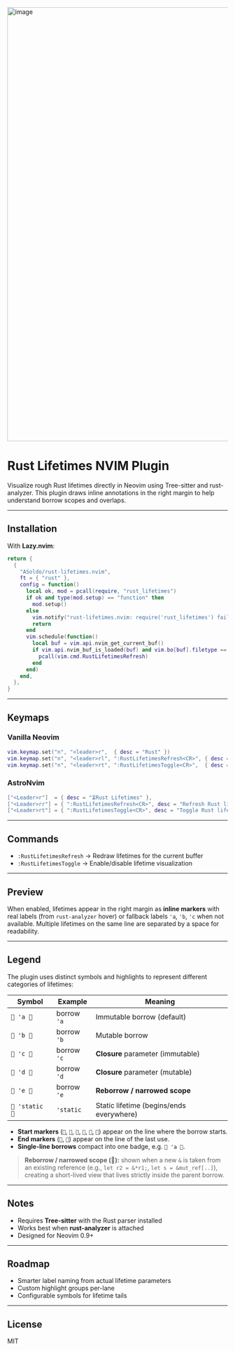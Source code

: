 <img width="915" height="990" alt="image" src="https://github.com/user-attachments/assets/6541f9a1-522f-4999-aacd-a0f619cde0b9" />

# Rust Lifetimes NVIM Plugin

Visualize rough Rust lifetimes directly in Neovim using Tree-sitter and rust-analyzer. This plugin draws inline annotations in the right margin to help understand borrow scopes and overlaps.

---

## Installation

With **Lazy.nvim**:

```lua
return {
  {
    "ASoldo/rust-lifetimes.nvim",
    ft = { "rust" },
    config = function()
      local ok, mod = pcall(require, "rust_lifetimes")
      if ok and type(mod.setup) == "function" then
        mod.setup()
      else
        vim.notify("rust-lifetimes.nvim: require('rust_lifetimes') failed", vim.log.levels.ERROR)
        return
      end
      vim.schedule(function()
        local buf = vim.api.nvim_get_current_buf()
        if vim.api.nvim_buf_is_loaded(buf) and vim.bo[buf].filetype == "rust" then
          pcall(vim.cmd.RustLifetimesRefresh)
        end
      end)
    end,
  },
}
```

---

## Keymaps

### Vanilla Neovim

```lua
vim.keymap.set("n", "<leader>r",  { desc = "Rust" })
vim.keymap.set("n", "<leader>rl", ":RustLifetimesRefresh<CR>", { desc = "Refresh lifetimes" })
vim.keymap.set("n", "<leader>rt", ":RustLifetimesToggle<CR>",  { desc = "Toggle lifetimes" })
```

### AstroNvim

```lua
["<Leader>r"]  = { desc = "⏳Rust Lifetimes" },
["<Leader>rr"] = { ":RustLifetimesRefresh<CR>", desc = "Refresh Rust lifetimes" },
["<Leader>rt"] = { ":RustLifetimesToggle<CR>", desc = "Toggle Rust lifetimes" },
```

---

## Commands

* `:RustLifetimesRefresh` → Redraw lifetimes for the current buffer
* `:RustLifetimesToggle` → Enable/disable lifetime visualization

---

## Preview

When enabled, lifetimes appear in the right margin as **inline markers** with real labels (from `rust-analyzer` hover) or fallback labels `'a`, `'b`, `'c` when not available. Multiple lifetimes on the same line are separated by a space for readability.

---

## Legend

The plugin uses distinct symbols and highlights to represent different categories of lifetimes:

| Symbol           | Example       | Meaning                                   |
| ---------------- | ------------- | ----------------------------------------- |
| ` 'a `        | borrow `'a`   | Immutable borrow (default)                |
| `󰘻 'b `        | borrow `'b`   | Mutable borrow                            |
| ` 'c `        | borrow `'c`   | **Closure** parameter (immutable)         |
| `󰚕 'd `        | borrow `'d`   | **Closure** parameter (mutable)           |
| `󱍸 'e `        | borrow `'e`   | **Reborrow / narrowed scope**             |
| `󰓏 'static 󰓏`   | `'static`     | Static lifetime (begins/ends everywhere)  |

* **Start markers** (``, `󰘻`, ``, `󰚕`, `󱍸`, `󰓏`) appear on the line where the borrow starts.  
* **End markers** (``, `󰓏`) appear on the line of the last use.  
* **Single-line borrows** compact into one badge, e.g. ` 'a `.  

> **Reborrow / narrowed scope (󱍸):** shown when a new `&` is taken from an existing reference (e.g., `let r2 = &*r1;`, `let s = &mut_ref[..]`), creating a short-lived view that lives strictly inside the parent borrow.

---

## Notes

* Requires **Tree-sitter** with the Rust parser installed
* Works best when **rust-analyzer** is attached
* Designed for Neovim 0.9+

---

## Roadmap

* Smarter label naming from actual lifetime parameters
* Custom highlight groups per-lane
* Configurable symbols for lifetime tails

---

## License

MIT
